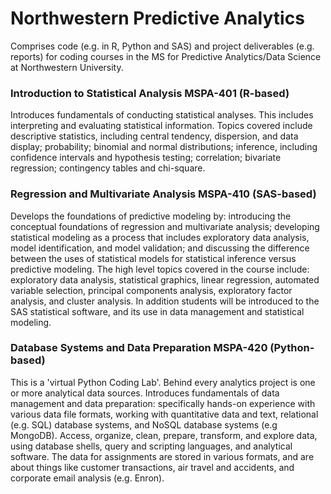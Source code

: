 # Northwestern Predictive Analytics
Comprises code (e.g. in R, Python and SAS) and project deliverables (e.g. reports) for coding courses in the MS for Predictive Analytics/Data Science at Northwestern University.

### Introduction to Statistical Analysis MSPA-401 (R-based)
Introduces fundamentals of conducting statistical analyses. This includes interpreting and evaluating statistical information. Topics covered include descriptive statistics, including central tendency, dispersion, and data display; probability; binomial and normal distributions; inference, including confidence intervals and hypothesis testing; correlation; bivariate regression; contingency tables and chi-square.

### Regression and Multivariate Analysis MSPA-410 (SAS-based)
Develops the foundations of predictive modeling by: introducing the conceptual foundations of regression and multivariate analysis; developing statistical modeling as a process that includes exploratory data analysis, model identification, and model validation; and discussing the difference between the uses of statistical models for statistical inference versus predictive modeling. The high level topics covered in the course include: exploratory data analysis, statistical graphics, linear regression, automated variable selection, principal components analysis, exploratory factor analysis, and cluster analysis. In addition students will be introduced to the SAS statistical software, and its use in data management and statistical modeling.

### Database Systems and Data Preparation MSPA-420 (Python-based)
This is a 'virtual Python Coding Lab'. Behind every analytics project is one or more analytical data sources. Introduces fundamentals of data management and data preparation: specifically hands-on experience with various data file formats, working with quantitative data and text, relational (e.g. SQL) database systems, and NoSQL database systems (e.g MongoDB). Access, organize, clean, prepare, transform, and explore data, using database shells, query and scripting languages, and analytical software. The data for assignments are stored in various formats, and are about things like customer transactions, air travel and accidents, and corporate email analysis (e.g. Enron).
